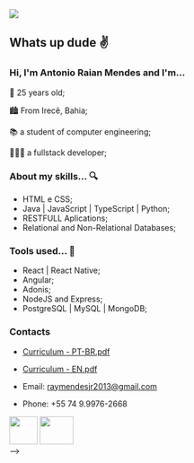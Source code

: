 <div><image src="https://user-images.githubusercontent.com/21374145/118858135-2d13ec00-b8af-11eb-81c6-b47ba9f3315e.png"/></div>

## Whats up dude ✌️

### Hi, I'm Antonio Raian Mendes and I'm...

🍼 25 years old;

🏙️ From Irecê, Bahia;

📚 a student of computer engineering;

👨🏻‍💻 a fullstack developer;


### About my skills... 🔍

- HTML e CSS;
- Java | JavaScript | TypeScript | Python;
- RESTFULL Aplications;
- Relational and Non-Relational Databases;

### Tools used... 🧰

- React | React Native;
- Angular;
- Adonis;
- NodeJS and Express;
- PostgreSQL | MySQL | MongoDB;

### Contacts
* [Curriculum - PT-BR.pdf](https://github.com/antonio-raian/antonio-raian/files/6571098/Curriculo.-.Antonio.Raian.pdf)
* [Curriculum - EN.pdf](https://github.com/antonio-raian/antonio-raian/files/6571116/Curriculum.-.Antonio.Raian.pdf)

* Email: raymendesjr2013@gmail.com
* Phone: +55 74 9.9976-2668
<div >
  <a href="https://api.whatsapp.com/send?phone=5574999762668&text=Ol%C3%A1%2C%20vim%20pelo%20github"><image src="https://logodownload.org/wp-content/uploads/2015/04/whatsapp-logo-1.png" width="50" height="50" /></a>
  <a styles="padding: 10" href="https://www.linkedin.com/in/antonio-raian-mendes-42887ba4/"><image src="https://image.flaticon.com/icons/png/512/174/174857.png" width="60" height="50" /></a>  
</div>

<!-- ### Status
 <div>
  <a href="https://github.com/antonio-raian">
  <img height="140em" src="https://github-readme-stats.vercel.app/api?username=antonio-raian&show_icons=true&theme=default&include_all_commits=true&count_private=true"/>
<!--   <img height="140em" src="https://github-readme-stats.vercel.app/api/top-langs/?username=antonio-raian&layout=compact&langs_count=6&theme=default"/> -->
<div> -->
